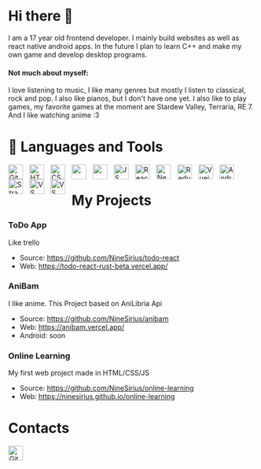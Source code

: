 # Hi there 👋
I am a 17 year old frontend developer. I mainly build websites as well as react native android apps. In the future I plan to learn C++ and make my own game and develop desktop programs. 

#### Not much about myself:
I love listening to music, I like many genres but mostly I listen to classical, rock and pop. I also like pianos, but I don't have one yet. I also like to play games, my favorite games at the moment are Stardew Valley, Terraria, RE 7. And I like watching anime :3

# 🧰 Languages and Tools

<img align="left" alt="Git" width="30px" style="padding-right:10px;" src="https://cdn.jsdelivr.net/gh/devicons/devicon/icons/git/git-original.svg" />
<img align="left" alt="HTML" width="30px" style="padding-right:10px;" src="https://cdn.jsdelivr.net/gh/devicons/devicon/icons/html5/html5-plain.svg" />
<img align="left" alt="CSS" width="30px" style="padding-right:10px;" src="https://cdn.jsdelivr.net/gh/devicons/devicon/icons/css3/css3-plain.svg" />
<img align="left" width="30px" style="padding-right:10px;" src="https://cdn.jsdelivr.net/gh/devicons/devicon@latest/icons/tailwindcss/tailwindcss-original.svg" />
<img align="left" width="30px" style="padding-right:10px;" src="https://cdn.jsdelivr.net/gh/devicons/devicon@latest/icons/sass/sass-original.svg" />
<img align="left" alt="JS" width="30px" style="padding-right:10px;" src="https://cdn.jsdelivr.net/gh/devicons/devicon/icons/javascript/javascript-plain.svg" />
<img align="left" alt="React" width="30px" style="padding-right:10px;" src="https://cdn.jsdelivr.net/gh/devicons/devicon/icons/react/react-original.svg" />
<img align="left" alt="Nextjs" width="30px" style="padding-right:10px;" src="https://seeklogo.com/images/N/next-js-icon-logo-EE302D5DBD-seeklogo.com.png" />
<img align="left" alt="Redux" width="30px" style="padding-right:10px;" src="https://cdn.jsdelivr.net/gh/devicons/devicon/icons/redux/redux-original.svg" />
<img align="left" alt="Vuejs" width="30px" style="padding-right:10px;" src="https://cdn.jsdelivr.net/gh/devicons/devicon/icons/vuejs/vuejs-original.svg" />
<img align="left" alt="Android React Native" width="30px" style="padding-right:10px;" src="https://cdn.jsdelivr.net/gh/devicons/devicon/icons/android/android-plain.svg" />
<img align="left" alt="Strapi" width="30px" style="padding-right:10px;" src="https://assets.super.so/e7c0f16c-8bd3-4c76-8075-4c86f986e1b2/uploads/favicon/9c68ae10-0a8a-4e3f-9084-3625b19df9cb.png" />
<img align="left" alt="VS Code" width="30px" style="padding-right:10px;" src="https://cdn.jsdelivr.net/gh/devicons/devicon/icons/vscode/vscode-original.svg" />
<img align="left" alt="VS Code" width="30px" style="padding-right:10px;" src="https://cdn.jsdelivr.net/gh/devicons/devicon/icons/python/python-original.svg" />
</br>

#

# My Projects 
### ToDo App
Like trello

- Source: https://github.com/NineSirius/todo-react
- Web: https://todo-react-rust-beta.vercel.app/

### AniBam
I like anime. This Project based on AniLibria Api

- Source: https://github.com/NineSirius/anibam
- Web: https://anibam.vercel.app/
- Android: soon

### Online Learning
My first web project made in HTML/CSS/JS
- Source: https://github.com/NineSirius/online-learning
- Web: https://ninesirius.github.io/online-learning

# Contacts

<a href="https://t.me/NineSirius"><img align="left" alt="Git" width="30px" style="padding-right:10px;" src="https://cdn.pixabay.com/photo/2021/12/27/10/50/telegram-icon-6896828_1280.png" /> <a/>






